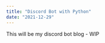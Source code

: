 ```yaml
---
title: "Discord Bot with Python"
date: "2021-12-29"
---
```


This will be my discord bot blog - WIP

